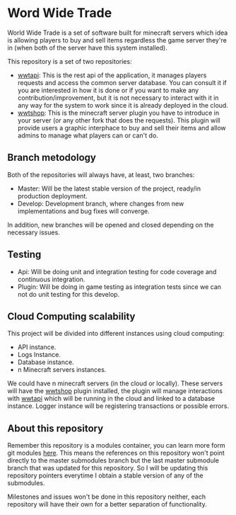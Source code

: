 # Word Wide Trade

World Wide Trade is a set of software built for minecraft servers which idea is allowing players to buy and sell items regardless the game server they're in (when both of the server have this system installed).

This repository is a set of two repositories: 

- [wwtapi](https://github.com/RedRiotTank/wwtapi): This is the rest api of the application, it manages players requests and access the common server database. You can consult it if you are interested in how it is done or if you want to make any contribution/improvement, but it is not necessary to interact with it in any way for the system to work since it is already deployed in the cloud.
- [wwtshop](https://github.com/RedRiotTank/wwtshop/tree/master): This is the minecraft server plugin you have to introduce in your server (or any other fork that does the requests). This plugin will provide users a graphic interphace to buy and sell their items and allow admins to manage what players can or can't do.

## Branch metodology

Both of the repositories will always have, at least, two branches:
- Master: Will be the latest stable version of the project, ready/in production deployment.
- Develop: Development branch, where changes from new implementations and bug fixes will converge.

In addition, new branches will be opened and closed depending on the necessary issues.

## Testing

- Api: Will be doing unit and integration testing for code coverage and continuous integration.
- Plugin: Will be doing in game testing as integration tests since we can not do unit testing for this develop.

## Cloud Computing scalability
 
This project will be divided into different instances using cloud computing:
- API instance.
- Logs Instance.
- Database instance.
- n Minecraft servers instances.

We could have n minecraft servers (in the cloud or locally). These servers will have the [wwtshop](https://github.com/RedRiotTank/wwtshop/tree/master) plugin installed, the plugin will manage interactions with [wwtapi](https://github.com/RedRiotTank/wwtapi) which will be running in the cloud and linked to a database instance. Logger instance will be registering transactions or possible errors.   

## About this repository

Remember this repository is a modules container, you can learn more form git modules [here](https://git-scm.com/book/en/v2/Git-Tools-Submodules). This means the references on this repository won't point directly to the master submodules branch but the last master submodule branch that was updated for this repository. So I will be updating this repository pointers everytime I obtain a stable version of any of the submodules.  

Milestones and issues won't be done in this repository neither, each repository will have their own for a better separation of functionality.
